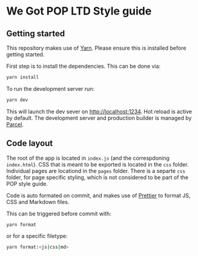 # We Got POP LTD Style guide

## Getting started

This repository makes use of [Yarn](https://yarnpkg.com/en/). Please ensure this is installed before getting started.

First step is to install the dependencies. This can be done via:

```sh
yarn install
```

To run the development server run:

```sh
yarn dev
```

This will launch the dev sever on [http://localhost:1234](http://localhost:1234).
Hot reload is active by default. The development server and production builder is managed by [Parcel](https://parceljs.org/).

## Code layout

The root of the app is located in `index.js` (and the correspdoning `index.html`).
CSS that is meant to be exported is located in the `css` folder.
Individual pages are locationd in the `pages` folder. There is a separte `css` folder, for page specific styling, which is not considered to be part of the POP style guide.

Code is auto formated on commit, and makes use of [Prettier](https://prettier.io/) to format JS, CSS and Markdown files.

This can be triggered before commit with:

```sh
yarn format
```

or for a specific filetype:

```sh
yarn format:<js|css|md>
```
